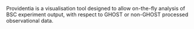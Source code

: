 Providentia is a visualisation tool designed to allow on-the-fly analysis of BSC experiment output, with respect to GHOST or non-GHOST processed observational data. 
